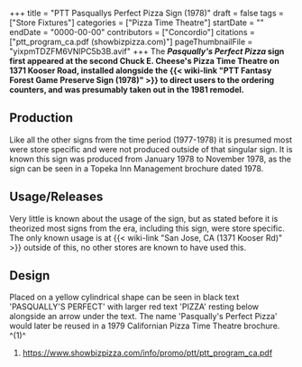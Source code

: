 +++
title = "PTT Pasquallys Perfect Pizza Sign (1978)"
draft = false
tags = ["Store Fixtures"]
categories = ["Pizza Time Theatre"]
startDate = ""
endDate = "0000-00-00"
contributors = ["Concordio"]
citations = ["ptt_program_ca.pdf (showbizpizza.com)"]
pageThumbnailFile = "yixpmTDZFM6VNlPC5b3B.avif"
+++
The ***Pasqually's Perfect Pizza* sign first appeared at the second Chuck E. Cheese's Pizza Time Theatre on 1371 Kooser Road, installed alongside the {{< wiki-link "PTT Fantasy Forest Game Preserve Sign (1978)" >}} to direct users to the ordering counters, and was presumably taken out in the 1981 remodel.**

## Production

Like all the other signs from the time period (1977-1978) it is presumed most were store specific and were not produced outside of that singular sign. It is known this sign was produced from January 1978 to November 1978, as the sign can be seen in a Topeka Inn Management brochure dated 1978.

## Usage/Releases

Very little is known about the usage of the sign, but as stated before it is theorized most signs from the era, including this sign, were store specific. The only known usage is at {{< wiki-link "San Jose, CA (1371 Kooser Rd)" >}} outside of this, no other stores are known to have used this.

## Design

Placed on a yellow cylindrical shape can be seen in black text 'PASQUALLY'S PERFECT' with larger red text 'PIZZA' resting below alongside an arrow under the text. The name 'Pasqually's Perfect Pizza' would later be reused in a 1979 Californian Pizza Time Theatre brochure. ^(1)^

1.  https://www.showbizpizza.com/info/promo/ptt/ptt_program_ca.pdf
